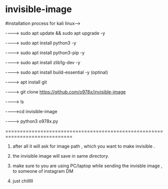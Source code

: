 # invisible-image


#installation process for kali linux-->


----> sudo apt update && sudo apt upgrade -y

----> sudo apt install python3 -y

----> sudo apt install python3-pip -y

----> sudo apt install zlib1g-dev -y

----> sudo apt install build-essential -y (optinal)

----> apt install git

----> git clone https://github.com/o978x/invisible-image

----> ls

---->cd invisible-image

----> python3 o978x.py

=============================================================================
1. after all it will ask for image path , which you want to make invisible .
  
2. the invisible image will save in same directory.

3. make sure to you are using PC/laptop while sending the invisble image , to someone of instagram DM

4. just chilllll
